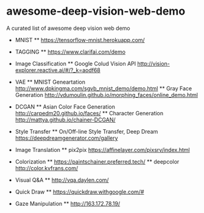 # awesome-deep-vision-web-demo
A curated list of awesome deep vision web demo

* MNIST
** https://tensorflow-mnist.herokuapp.com/

* TAGGING
** https://www.clarifai.com/demo

* Image Classification
** Google Colud Vision API http://vision-explorer.reactive.ai/#/?_k=aodf68

* VAE
** MNIST Geneartation http://www.dpkingma.com/sgvb_mnist_demo/demo.html
** Gray Face Generation http://vdumoulin.github.io/morphing_faces/online_demo.html

* DCGAN
** Asian Color Face Generation http://carpedm20.github.io/faces/
** Character Generation http://mattya.github.io/chainer-DCGAN/

* Style Transfer
** On/Off-line Style Transfer, Deep Dream https://deepdreamgenerator.com/gallery

* Image Translation
** pix2pix https://affinelayer.com/pixsrv/index.html

* Colorization
** https://paintschainer.preferred.tech/
** deepcolor http://color.kvfrans.com/

* Visual Q&A
** http://vqa.daylen.com/

* Quick Draw
** https://quickdraw.withgoogle.com/#

* Gaze Manipulation
** http://163.172.78.19/
